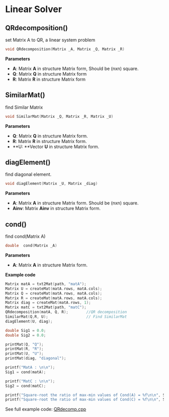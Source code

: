 # Linear Solver

## QRdecomposition()

set Matrix A to QR, a linear system problem

```c++
void QRdecomposition(Matrix _A, Matrix _Q, Matrix _R)
```

**Parameters**

* **A**: Matrix **A** in structure Matrix form, Should be (nxn) square.
* **Q**: Matrix **Q** in structure Matrix form
* **R**: Matrix **R** in structure Matrix form

## SimilarMat()

find Similar Matrix

```c++
void SimilarMat(Matrix _Q, Matrix _R, Matrix _U)
```

 **Parameters** 

* **Q**:  Matrix **Q** in structure Matrix form.
* **R**: Matrix **R** in structure Matrix form.
* **U: **Vector **U** in structure Matrix form.

## diagElement()

find diagonal element.

```c++
void diagElement(Matrix _U, Matrix _diag)
```

 **Parameters** 

* **A**:  Matrix **A** in structure Matrix form. Should be (nxn) square.
* **Ainv**: Matrix **Ainv** in structure Matrix form. 

## cond()

find cond(Matrix A)

```c++
double	cond(Matrix _A)
```

 **Parameters** 

* **A**:  Matrix **A** in structure Matrix form.

**Example code**

```c++
Matrix matA = txt2Mat(path, "matA");
Matrix U = createMat(matA.rows, matA.cols);
Matrix Q = createMat(matA.rows, matA.cols);
Matrix R = createMat(matA.rows, matA.cols);
Matrix diag = createMat(matA.rows, 1);
Matrix matC = txt2Mat(path, "matC");
QRdecomposition(matA, Q, R);        //QR decomposition
SimilarMat(Q,R, U);                 // Find SimilarMat
diagElement(U, diag);

double Sig1 = 0.0;
double Sig2 = 0.0;

printMat(Q, "Q");
printMat(R, "R");
printMat(U, "U");
printMat(diag, "diagonal");

printf("MatA : \n\n");
Sig1 = cond(matA); 

printf("MatC : \n\n");
Sig2 = cond(matC);

printf("Square-root the ratio of max-min values of Cond(A) = %f\n\n", Sig1);
printf("Square-root the ratio of max-min values of Cond(C) = %f\n\n", Sig2);
```

See full example code: [QRdecomp.cpp](https://github.com/tk032/tutorial-NM/blob/main/source/QRdecomp/QRdecom.cpp)



